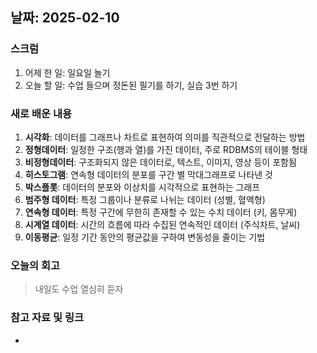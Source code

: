 ## 날짜: 2025-02-10

### 스크럼
1. 어제 한 일: 일요일 놀기
2. 오늘 할 일: 수업 들으며 정돈된 필기를 하기, 실습 3번 하기

### 새로 배운 내용
1. **시각화**: 데이터를 그래프나 차트로 표현하여 의미를 직관적으로 전달하는 방법
2. **정형데이터**: 일정한 구조(행과 열)를 가진 데이터, 주로 RDBMS의 테이블 형태
3. **비정형데이터**: 구조화되지 않은 데이터로, 텍스트, 이미지, 영상 등이 포함됨
4. **히스토그램**: 연속형 데이터의 분포를 구간 별 막대그래프로 나타낸 것
5. **박스플롯**: 데이터의 분포와 이상치를 시각적으로 표현하는 그래프
6. **범주형 데이터**: 특정 그룹이나 분류로 나뉘는 데이터 (성별, 혈액형)
7. **연속형 데이터**: 특정 구간에 무한히 존재할 수 있는 수치 데이터 (키, 몸무게)
8. **시계열 데이터**: 시간의 흐름에 따라 수집된 연속적인 데이터 (주식차트, 날씨)
9. **이동평균**: 일정 기간 동안의 평균값을 구하여 변동성을 줄이는 기법

### 오늘의 회고
> 내일도 수업 열심히 듣자

### 참고 자료 및 링크
- 